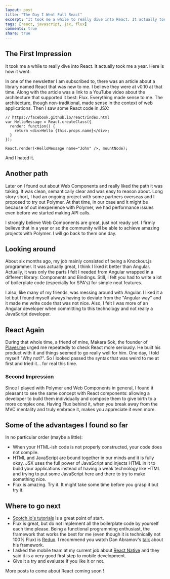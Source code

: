 ```yaml
---
layout: post
title: "The Day I Went Full React"
excerpt: "It took me a while to really dive into React. It actually took me a year. Here is how it went..."
tags: [react, javascript, jsx, flux]
comments: true
share: true
---
```

## The First Impression

It took me a while to really dive into React. It actually took me a year. Here is how it went:

In one of the newsletter I am subscribed to, there was an article about a library named React that was new to me. I believe they were at v0.10 at that time. Along with the article was a link to a YouTube video about the architecture that supported it best: Flux. Everything made sense to me. The architecture, though non-traditional, made sense in the context of web applications. Then I saw some React code in JSX:


    // https://facebook.github.io/react/index.html
    var HelloMessage = React.createClass({
      render: function() {
        return <div>Hello {this.props.name}</div>;
      }
    });

    React.render(<HelloMessage name="John" />, mountNode);

And I hated it.

## Another path

Later on I found out about Web Components and really liked the path it was taking. It was clean, semantically clear and was easy to reason about. Long story short, I had an ongoing project with some partners overseas and I proposed to try out Polymer. At that time, in our case and it might be because of out inexperience with Polymer, we had performance issues even before we started making API calls.

I strongly believe Web Components are great, just not ready yet. I firmly believe that in a year or so the community will be able to achieve amazing projects with Polymer. I will go back to them one day.

## Looking around

About six months ago, my job mainly consisted of being a Knockout.js programmer. It was actually great, I think I liked it better than Angular. Actually, it was only the parts I felt I needed from Angular wrapped in a different library: Components and Bindings. Still, I felt you had to write a lot of boilerplate code (especially for SPA's) for simple neat features.

I also, like many of my friends, was messing around with Angular. I liked it a lot but I found myself always having to deviate from the "Angular way" and it made me write code that was not nice. Also, I felt I was more of an Angular developer when committing to this technology and not really a JavaScript developer.

## React Again

During that whole time, a friend of mine, Makara Sok, the founder of [Player.me](https://player.me) urged me repeatedly to check React more seriously. He built his product with it and things seemed to go really well for him. One day, I told myself "Why not?". So I looked passed the syntax that was weird to me at first and tried it... for real this time.

### Second Impression

Since I played with Polymer and Web Components in general, I found it pleasant to see the same concept with React components: allowing a developer to build them individually and compose them to give birth to a more complex one. Having Flux behind it, when you break away from the MVC mentality and truly embrace it, makes you appreciate it even more.

## Some of the advantages I found so far

In no particular order (maybe a little):

- When your HTML-ish code is not properly constructed, your code does not compile.
- HTML and JavaScript are bound together in our minds and it is fully okay. JSX uses the full power of JavaScript and injects HTML in it to build your applications instead of having a weak technology like HTML and trying to put some JavaScript here and there to try to make something nice.
- Flux is amazing. Try it. It might take some time before you grasp it but try it.

## Where to go next

- [Scotch.io's tutorials](https://scotch.io/tutorials/learning-react-getting-started-and-concepts) is a great point of start.
- Flux is great, but do not implement all the boilerplate code by yourself each time please. Being a functional programming enthusiast, the framework that works the best for me (even though it is technically not 100% Flux) is [Redux](https://github.com/rackt/redux). I recommend you watch Dan Abramov's [talk](http://www.youtube.com/watch?v=xsSnOQynTHs) about his framework.
- I asked the mobile team at my current job about [React Native](https://facebook.github.io/react-native/) and they said it is a very good first step to mobile development.
- Give it a try and evaluate if you like it or not.

More posts to come about React coming soon !
